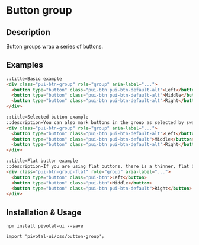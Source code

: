 # Button group

## Description

Button groups wrap a series of buttons.

## Examples

```html
::title=Basic example
<div class="pui-btn-group" role="group" aria-label="...">
  <button type="button" class="pui-btn pui-btn-default-alt">Left</button>
  <button type="button" class="pui-btn pui-btn-default-alt">Middle</button>
  <button type="button" class="pui-btn pui-btn-default-alt">Right</button>
</div>
```

```html
::title=Selected button example
::description=You can also mark buttons in the group as selected by swapping between alt button styles.
<div class="pui-btn-group" role="group" aria-label="...">
  <button type="button" class="pui-btn pui-btn-default-alt">Left</button>
  <button type="button" class="pui-btn pui-btn-default">Middle</button>
  <button type="button" class="pui-btn pui-btn-default-alt">Right</button>
</div>
```

```html
::title=Flat button example
::description=If you are using flat buttons, there is a thinner, flat button group
<div class="pui-btn-group-flat" role="group" aria-label="...">
  <button type="button" class="pui-btn">Left</button>
  <button type="button" class="pui-btn">Middle</button>
  <button type="button" class="pui-btn pui-btn-default">Right</button>
</div>
```

## Installation & Usage

`npm install pivotal-ui --save`

`import 'pivotal-ui/css/button-group';`